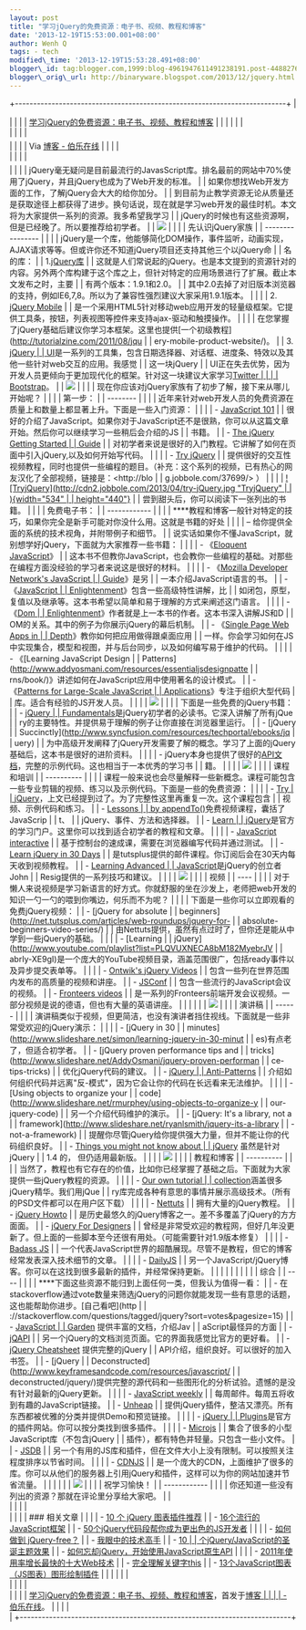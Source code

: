 ```yaml
--- 
layout: post 
title: "学习jQuery的免费资源：电子书、视频、教程和博客"
date: '2013-12-19T15:53:00.001+08:00' 
author: Wenh Q
tags: - tech
modified\_time: '2013-12-19T15:53:28.491+08:00' 
blogger\_id: tag:blogger.com,1999:blog-4961947611491238191.post-4488276021962200767
blogger\_orig\_url: http://binaryware.blogspot.com/2013/12/jquery.html
---
```

+--------------------------------------------------------------------------+
| <div>                                                                    |
|                                                                          |
| [学习jQuery的免费资源：电子书、视频、教程和博客](http://blog.jobbole.com/53544/) |
|                                                                          |
|                                                                          |
| </div>                                                                   |
|                                                                          |
| <div style="margin-top: 5px;">                                           |
|                                                                          |
| Via [博客 - 伯乐在线](http://blog.jobbole.com/)                          |
|                                                                          |
| </div>                                                                   |
|                                                                          |
| <div style="font-size: 14px; margin-top: 5px;">                          |
|                                                                          |
| jQuery毫无疑问是目前最流行的JavasScript库。排名最前的网站中70%使用了jQuery，并且jQuery也成为了Web开发的标准。 |
| 如果你想找Web开发方面的工作，了解jQuery会大大的给你加分。
               |
| 到目前为止教学资源无论从质量还是获取途径上都获得了进步。换句话说，现在就是学习web开发的最佳时机。本文将为大家提供一系列的资源。我多希望我学习 |
| jQuery的时候也有这些资源啊，但是已经晚了。所以要推荐给初学者。
          |
| ![](http://ww2.sinaimg.cn/mw690/7cc829d3gw1ebn6x7d2vsj20qe0dmgmu.jpg)
   |
| 
                                                                        |
| 先认识jQuery家族                                                         |
| ----------------                                                         |
|                                                                          |
| jQuery是一个库，他能够简化DOM操作，事件监听，动画实现，AJAX请求等等。但或许你还不知道jQuery项目还支持其他三个以jQuery命 |
| 名的库：
                                                                |
| 1.[jQuery库](http://www.jquery.com/)                                     |
| 这就是人们常说起的jQuery。也是本文提到的资源针对的内容。另外两个库构建于这个库之上，但针对特定的应用场景进行了扩展。截止本文发布之时，主要 |
| 有两个版本：1.9.1和2.0。                                                 |
| 其中2.0去掉了对旧版本浏览器的支持，例如IE6,7,8。所以为了兼容性强烈建议大家采用1.9.1版本。
 |
|                                                                          |
| 2. [jQuery Mobile](http://jquerymobile.com/)                             |
| 是一个采用HTML5针对移动web应用开发的轻量级框架。它提供工具条，按钮，列表视图等控件来支持ajax-驱动和触摸操作。
 |
|                                                                          |
| 在您掌握了jQuery基础后建议你学习本框架。这里也提供[一个初级教程](http://tutorialzine.com/2011/08/jqu |
| ery-mobile-product-website/)。
                                          |
| 3. [jQuery                                                               |
| UI](http://jqueryui.com/)是一系列的工具集，包含日期选择器、对话框、进度条、特效以及其他一些针对web交互的应用。我感觉 |
| 这一块jQuery                                                             |
| UI正在失去优势，因为开发人员更倾向于更加现代化的框架。针对这一块建议大家学习[Twitter |
|                                                                          |
| Bootstrap](http://twitter.github.io/bootstrap/)。
                       |
| ![](http://ww4.sinaimg.cn/mw690/7cc829d3gw1ebn6xa35ygj20h80b4t9d.jpg)
   |
| 
                                                                        |
| 现在你应该对jQuery家族有了初步了解，接下来从哪儿开始呢？
                |
| 
                                                                        |
| 第一步：                                                                 |
| --------                                                                 |
|                                                                          |
| 近年来针对web开发人员的免费资源在质量上和数量上都显著上升。下面是一些入门资源：
 |
|                                                                          |
| -   [JavaScript 101](http://learn.jquery.com/javascript-101/)            |
|     很好的介绍了JavaScript。如果你对于JavaScript还不是很熟，你可以从这篇文章开始。然后你可以继续学习一些稍后会介绍的JS |
| 书籍。                                                                   |
| -   [The jQuery Getting Started                                          |
|     Guide](http://learn.jquery.com/about-jquery/how-jquery-works/)       |
|     对初学者来说是很好的入门教程。它讲解了如何在页面中引入jQuery,以及如何开始写代码。 |
|                                                                          |
| -   [Try jQuery](http://try.jquery.com/)                                 |
|     提供很好的交互性视频教程，同时也提供一些编程的题目。（补充：这个系列的视频，已有热心的网友汉化了全部视频，链接是：<http://blo |
| g.jobbole.com/37699/> ）                                                 |
|                                                                          |
| [![TryjQuery](http://cdn2.jobbole.com/2013/04/try-jQuery.jpg "TryjQuery" |
| ){width="534"                                                            |
| height="440"}](http://try.jquery.com/)
                                  |
| 尝到甜头后，你可以阅读下一张列出的书籍。
                                |
| 
                                                                        |
| 免费电子书：                                                             |
| ------------                                                             |
|                                                                          |
| ****教程和博客一般针对特定的技巧，如果你完全是新手可能对你没什么用。这就是书籍的好处 |
|                                                                          |
| – 给你提供全面的系统的技术视角，并附带例子和细节。
                      |
| 说实话如果你不懂JavaScript，就别想学好jQuery，下面就为大家推荐一些书籍：
 |
|                                                                          |
| -   《[Eloquent JavaScript](http://eloquentjavascript.net/)》            |
|     这本书不但教你JavaScript，也会教你一些编程的基础。对那些在编程方面没经验的学习者来说这是很好的材料。 |
|                                                                          |
| -   《[Mozilla Developer Network's JavaScript                            |
|     Guide](https://developer.mozilla.org/en-US/docs/JavaScript/Guide)》是另 |
| 一本介绍JavaScript语言的书。                                             |
| -   《[JavaScript                                                        |
|     Enlightenment](http://www.javascriptenlightenment.com/)》包含一些高级特性讲解，比 |
| 如闭包，原型，复值以及继承等。这本书希望以简单和易于理解的方式来阐述这门语言。 |
|                                                                          |
| -   《[Dom                                                               |
|     Enlightenment](http://domenlightenment.com/)》作者就是上一本书的作者。这本书深入讲解JS和D |
| OM的关系。其中的例子为你展示jQuery的幕后机制。                           |
| -   《[Single Page Web Apps in                                           |
|     Depth](http://singlepageappbook.com/single-page.html)》教你如何把应用做得跟桌面应用 |
| 一样。你会学习如何在JS中实现集合，模型和视图，并与后台同步，以及如何编写易于维护的代码。 |
|                                                                          |
| -   《[Learning JavaScript Design                                        |
|     Patterns](http://www.addyosmani.com/resources/essentialjsdesignpatte |
| rns/book/)》讲述如何在JavaScript应用中使用著名的设计模式。               |
| -   《[Patterns for Large-Scale JavaScript                               |
|     Applications](http://addyosmani.com/largescalejavascript/)》专注于组织大型代码 |
| 库。适合有经验的JS开发人员。                                             |
|                                                                          |
| ![](http://ww4.sinaimg.cn/mw690/7cc829d3gw1ebn6xcrvjbj20h80b4aaq.jpg)
   |
| 
                                                                        |
| 下面是一些免费的jQuery书籍：
                                            |
| -   <span style="line-height: 15px;">[jQuery                             |
|     Fundamentals](http://jqfundamentals.com/)是jQuery初学者的必读书。它深入讲解了所有jQue |
| ry的主要特性。并提供易于理解的例子让你直接在浏览器里运行。</span>        |
| -   [jQuery                                                              |
|     Succinctly](http://www.syncfusion.com/resources/techportal/ebooks/jq |
| uery)                                                                    |
|     为中高级开发阐释了jQuery开发需要了解的概念。学习了上面的jQuery基础后，这本书是很好的进阶资料。 |
|                                                                          |
| -   jQuery本身也提供了很好的[API文档](http://api.jquery.com/)，完整的示例代码。这也相当于一本优秀的学习书 |
| 籍。                                                                     |
|                                                                          |
| ![](http://ww4.sinaimg.cn/mw690/7cc829d3gw1ebn6xf6k96j20h80b4gml.jpg)
   |
| 
                                                                        |
| 课程和培训                                                               |
| ----------                                                               |
|                                                                          |
| 课程一般来说也会尽量解释一些新概念。课程可能包含一些专业剪辑的视频、练习以及示例代码。下面是一些的免费资源：
 |
|                                                                          |
| -   <span style="line-height: 15px;">[Try                                |
|     jQuery](http://blog.jobbole.com/37699/)，上文已经提到过了。为了完整性这里再重复一次。这个课程包含 |
| 视频、示例代码和练习。</span>                                            |
| -   [Lessons                                                             |
|     by appendTo()](http://learn.appendto.com/lessons)免费视频课程，囊括了JavaScrip |
| t、                                                                      |
|     jQuery、事件、方法和选择器。                                         |
| -   [Learn                                                               |
|     jQuery](http://learn.jquery.com/)是官方的学习门户。这里你可以找到适合初学者的教程和文章。 |
|                                                                          |
| -   [JavaScript interactive](http://www.percederberg.net/software/jsi/)  |
|     基于控制台的速成课，需要在浏览器编写代码并通过测试。                 |
| -   [Learn jQuery in 30 Days](http://learnjquery.tutsplus.com/)          |
|     是tutsplus提供的邮件课程。你订阅后会在30天内每天收到视频教程。       |
| -   [Learning Advanced                                                   |
|     JavaScript](http://ejohn.org/apps/learn/)是jQuery的创立者John        |
|     Resig提供的一系列技巧和建议。                                        |
|                                                                          |
| ![](http://ww4.sinaimg.cn/mw690/7cc829d3gw1ebn6xghrx9j20h80b4jsc.jpg)
   |
| 
                                                                        |
| 视频                                                                     |
| ----                                                                     |
|                                                                          |
| 对于懒人来说视频是学习新语言的好方式。你就舒服的坐在沙发上，老师把web开发的知识一勺一勺的喂到你嘴边，何乐而不为呢？
 |
|                                                                          |
| 下面是一些你可以立即观看的免费jQuery视频：
                              |
| -   <span style="line-height: 15px;">[jQuery for absolute                |
|     beginners](http://net.tutsplus.com/articles/web-roundups/jquery-for- |
| absolute-beginners-video-series/)                                        |
|     由Nettuts提供，虽然有点过时了，但你还是能从中学到一些jQuery的基础。</span> |
|                                                                          |
| -   [Learning                                                            |
|     jQuery](http://www.youtube.com/playlist?list=PLQVUXNECA8bM182MyebrJV |
| abrIy-XE9gI)是一个庞大的YouTube视频目录，涵盖范围很广，包括ready事件以及异步提交表单等。 |
|                                                                          |
| -   [Ontwik's jQuery Videos](http://ontwik.com/category/jquery/)         |
|     包含一些列在世界范围内发布的高质量的视频和讲座。                     |
| -   [JSConf](http://www.youtube.com/user/jsconfeu)                       |
|     包含一些流行的JavaScript会议的视频。                                 |
| -   [Fronteers videos](http://vimeo.com/fronteers/videos)                |
|     是一系列的Fronteers前端开发会议视频。一部分视频是说的德语，但也有大量的英语讲座。 |
|                                                                          |
|                                                                          |
| ![](http://ww4.sinaimg.cn/mw690/7cc829d3gw1ebn6xh2gfsj20h80b4abg.jpg)
   |
| 
                                                                        |
| 演讲稿                                                                   |
| ------                                                                   |
|                                                                          |
| 演讲稿类似于视频，但更简洁，也没有演讲者挡住视线。下面就是一些非常受欢迎的jQuery演示：
 |
|                                                                          |
| -   [jQuery in 30                                                        |
|     minutes](http://www.slideshare.net/simon/learning-jquery-in-30-minut |
| es)有点老了，但适合初学者。                                              |
| -   [jQuery proven performance tips and                                  |
|     tricks](http://www.slideshare.net/AddyOsmani/jquery-proven-performan |
| ce-tips-tricks)                                                          |
|     优化jQuery代码的建议。                                               |
| -   [jQuery                                                              |
|     Anti-Patterns](http://www.slideshare.net/paul.irish/perfcompression) |
|     介绍如何组织代码并远离"反-模式"，因为它会让你的代码在长远看来无法维护。 |
|                                                                          |
| -   [Using objects to organize your                                      |
|     code](http://www.slideshare.net/rmurphey/using-objects-to-organize-y |
| our-jquery-code)                                                         |
|     另一个介绍代码维护的演示。                                           |
| -   [jQuery: It's a library, not a                                       |
|     framework](http://www.slideshare.net/ryanlsmith/jquery-its-a-library |
| -not-a-framework)                                                        |
|     提醒你尽管jQuery给你提供强大力量，但并不能让你的代码组织良好。       |
| -   [Things you might not know about                                     |
|     jQuery](http://ejohn.org/apps/workshop/adv-talk/) 虽然是针对jQuery   |
|     1.4 的， 但仍适用最新版。                                            |
|                                                                          |
| ![](http://ww3.sinaimg.cn/mw690/7cc829d3gw1ebn6xi430pj20h80b43z9.jpg)
   |
| 
                                                                        |
| 教程和博客                                                               |
| ----------                                                               |
|                                                                          |
| 当然了，教程也有它存在的价值，比如你已经掌握了基础之后。下面就为大家提供一些jQuery教程的资源。
 |
|                                                                          |
| -   [Our own tutorial                                                    |
|     collection](http://tutorialzine.com/tag/jquery/)涵盖很多jQuery精华。我们用jQue |
| ry库完成各种有意思的事情并展示高级技术。（所有的PSD文件都可以在用户区下载） |
|                                                                          |
| -   [Nettuts](http://net.tutsplus.com/category/tutorials/?tag=jquery)    |
|     拥有大量的jQuery教程。                                               |
| -   [jQuery Howto](http://jquery-howto.blogspot.com/)                    |
|     是历史最悠久的jQuery博客之一。差不多覆盖了jQuery的方方面面。         |
| -   [jQuery For Designers](http://jqueryfordesigners.com/)               |
|     曾经是非常受欢迎的教程网，但好几年没更新了。但上面的一些脚本至今还很有用处。（可能需要针对1.9版本修复） |
|                                                                          |
| -   [Badass JS](http://badassjs.com/)                                    |
|     一个代表JavaScript世界的超酷展现。尽管不是教程，但它的博客经常发表深入技术细节的文章。 |
|                                                                          |
| -   [DailyJS](http://dailyjs.com/)                                       |
|     另一个JavaScript/jQuery博客。你可以在这找到很多最新的插件，并经常保持更新。 |
|                                                                          |
|                                                                          |
| 
                                                                        |
| 
                                                                        |
| 综合                                                                     |
| ----                                                                     |
|                                                                          |
| ****下面这些资源不能归到上面任何一类，但我认为值得一看：
                |
| -   在stackoverflow通过vote数量来筛选jQuery的问题你就能发现一些有意思的话题，这也能帮助你进步。[自己看吧](http |
| ://stackoverflow.com/questions/tagged/jquery?sort=votes&pagesize=15)     |
| -   [JavaScript                                                          |
|     Garden](http://bonsaiden.github.io/JavaScript-Garden/) 提供丰富的文档，介绍Jav |
| aScript最怪异的方面                                                      |
| -   [jQAPI](http://jqapi.com/)                                           |
|     另一个jQuery的文档浏览页面。它的界面我感觉比官方的更好看。           |
| -   [jQuery Cheatsheet](http://oscarotero.com/jquery/) 提供完整的jQuery  |
|     API介绍，组织良好。可以很好的加入书签。                              |
| -   [jQuery                                                              |
|     Deconstructed](http://www.keyframesandcode.com/resources/javascript/ |
| deconstructed/jquery/)提供完整的源代码和一些图形化的分析试验。遗憾的是没有针对最新的jQuery更新。 |
|                                                                          |
| -   [JavaScript weekly](http://javascriptweekly.com/)                    |
|     每周邮件。每周五将收到有趣的JavaScript链接。                         |
| -   [Unheap](http://www.unheap.com/)                                     |
|     提供jQuery插件，整洁又漂亮。所有东西都被优雅的分类并提供Demo和预览链接。 |
|                                                                          |
| -   [jQuery                                                              |
|     Plugins](http://plugins.jquery.com/)是官方的插件网站。你可以按分类找到很多插件。 |
|                                                                          |
| -   [Microjs](http://microjs.com/)                                       |
|     集合了很多的小型JavaScript库（不包含jQuery                           |
|     插件），都有特色并轻量。只包含一些小文件。                           |
| -   [JSDB](http://www.jsdb.io/?sort=trending)                            |
|     另一个有用的JS库和插件，但在文件大小上没有限制。可以按照关注程度排序以节省时间。 |
|                                                                          |
| -   [CDNJS](http://cdnjs.com/)                                           |
|     是一个庞大的CDN，上面维护了很多的库。你可以从他们的服务器上引用jQuery和插件，这样可以为你的网站加速并节省流量。 |
|                                                                          |
|                                                                          |
| ![](http://ww2.sinaimg.cn/mw690/7cc829d3gw1ebn6xliyw6j20h80b4gmy.jpg)
   |
| 
                                                                        |
| 祝学习愉快！                                                             |
| ------------                                                             |
|                                                                          |
| 你还知道一些没有列出的资源？那就在评论里分享给大家吧。
                  |
| <div>                                                                    |
|                                                                          |
| <div>                                                                    |
|                                                                          |
| ### 相关文章                                                             |
|                                                                          |
| -   [10 个 jQuery 图表插件推荐](http://blog.jobbole.com/21136/)          |
| -   [16个流行的JavaScript框架](http://blog.jobbole.com/864/)             |
| -   [50个jQuery代码段帮你成为更出色的JS开发者](http://blog.jobbole.com/18513/) |
|                                                                          |
| -   [如何做到 jQuery-free？](http://blog.jobbole.com/39546/)             |
| -   [我眼中的技术高手](http://blog.jobbole.com/36327/)                   |
| -   [10                                                                  |
|     个jQuery/JavaScript的圣诞主题效果](http://blog.jobbole.com/9743/)    |
| -   [如何忘却jQuery，开始使用JavaScript原生API](http://blog.jobbole.com/52195/) |
|                                                                          |
| -   [2011年使用率增长最快的十大Web技术](http://blog.jobbole.com/11468/)  |
| -   [完全理解关键字this](http://blog.jobbole.com/12203/)                 |
| -   [13个JavaScript图表（JS图表）图形绘制插件](http://blog.jobbole.com/13671/) |
|                                                                          |
|                                                                          |
| </div>                                                                   |
|                                                                          |
| </div>                                                                   |
|                                                                          |
| [学习jQuery的免费资源：电子书、视频、教程和博客](http://blog.jobbole.com/53544/)，首发于[博客 |
|                                                                          |
| - 伯乐在线](http://blog.jobbole.com/)。                                  |
|                                                                          |
| </div>                                                                   |
+--------------------------------------------------------------------------+


